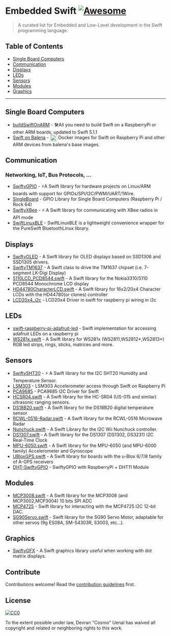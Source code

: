 # Embedded Swift [![Awesome](https://awesome.re/badge.svg)](https://awesome.re)

> A curated list for Embedded and Low-Level development in the Swift programming language.


## Table of Contents

- [Single Board Computers](#single-board-computers)
- [Communication](#communication)
- [Displays](#displays)
- [LEDs](#leds)
- [Sensors](#sensors)
- [Modules](#modules)
- [Graphics](#graphics)

---

## Single Board Computers

- [buildSwiftOnARM](https://github.com/uraimo/buildSwiftOnARM) - 🛠All you need to build Swift on a RaspberryPi or other ARM boards, updated to Swift 5.1.1
- [Swift on Balena](http://github.com/wlisac/swift-on-balena) - <a href="http://github.com/wlisac/swift-on-balena"><img src="https://github.com/wlisac/swift-on-balena/raw/master/Assets/logo.svg?sanitize=true" width=22 align="top"></a> Docker images for Swift on Raspberry Pi and other ARM devices from balena's base images.

## Communication

### Networking, IoT, Bus Protocols, …

- [SwiftyGPIO](https://github.com/uraimo/SwiftyGPIO) - ⚡️A Swift library for hardware projects on Linux/ARM boards with support for GPIOs/SPI/I2C/PWM/UART/1Wire.
- [SingleBoard](https://github.com/Kaiede/SingleBoard) - GPIO Library for Single Board Computers (Raspberry Pi / Rock 64)
- [SwiftyXBee](https://github.com/samco182/SwiftyXBee) - ⚡️ A Swift library for communicating with XBee radios in API mode
- [SwiftLinuxBLE](https://github.com/kevinbrewster/SwiftLinuxBLE) - SwiftLinuxBLE is a lightweight convenience wrapper for the PureSwift BluetoothLinux library.

## Displays

- [SwiftyOLED](https://github.com/3Qax/SwiftyOLED) - A Swift library for OLED displays based on SSD1306 and SSD1305 drivers.
- [SwiftyTM1637](https://github.com/SwiftyLinkerKit/SwiftyTM1637) - A Swift class to drive the TM1637 chipset (i.e. 7-segment LK-Digi Display)
- [5110LCD_PCD8544.swift](https://github.com/uraimo/5110lcd_pcd8544.swift) - A Swift library for the Nokia3310/5110 PCD8544 Monochrome LCD display
- [HD44780CharacterLCD.swift](https://github.com/uraimo/HD44780CharacterLCD.swift) - A Swift library for 16x2/20x4 Character LCDs with the HD44780(or clones) controller
- [LCD20x4_i2c](https://github.com/carlhung/LCD20x4_i2c) - LCD20x4 Driver in swift for raspberry pi wiring in i2c

## LEDs

- [swift-raspberry-pi-adafruit-led](https://github.com/jrahaim/swift-raspberry-pi-adafruit-led) - Swift implementation for accessing adafruit LEDs on a raspberry pi
- [WS281x.swift](https://github.com/uraimo/WS281x.swift) - A Swift library for WS281x (WS2811,WS2812*,WS2813*) RGB led strips, rings, sticks, matrices and more.

## Sensors

- [SwiftySHT20](https://github.com/samco182/SwiftySHT20) - ⚡️ A Swift library for the I2C SHT20 Humidity and Temperature Sensor.
- [LSM303](https://github.com/flx/LSM303) - LSM303 Accelerometer access through Swift on Raspberry Pi
- [PCA9685](https://github.com/Kaiede/PCA9685) - PCA9685 I2C Driver for Swift
- [HCSR04.swift](https://github.com/konifer44/HCSR04.swift) - A Swift library for the HC-SR04 (US-015 and similar) ultrasonic ranging sensors.
- [DS18B20.swift](https://github.com/uraimo/DS18B20.swift) - A Swift library for the DS18B20 digital temperature sensor
- [RCWL-0516-Radar.swift](https://github.com/uraimo/RCWL-0516-Radar.swift) - A Swift library for the RCWL-0516 Microwave Radar
- [Nunchuck.swift](https://github.com/uraimo/Nunchuck.swift) - A Swift Library for the I2C Wii Nunchuck controller.
- [DS1307.swift](https://github.com/uraimo/DS1307.swift) - A Swift library for the DS1307 (DS1302, DS3231) I2C Real-Time Clock
- [MPU-6050.swift](https://github.com/uraimo/MPU-6050.swift) - A Swift library for the MPU-6050 (and MPU-6000 family) Accelerometer and Gyroscope
- [UBloxGPS.swift](https://github.com/uraimo/UBloxGPS.swift) - A Swift library for boards with the u-Blox 6/7/8 family of A-GPS receivers
- [DHT-SwiftyGPIO](https://github.com/micheltlutz/DHT-SwiftyGPIO) - SwiftyGPIO with RaspberryPi + DHT11 Module

## Modules

- [MCP3008.swift](https://github.com/uraimo/MCP3008.swift) - A Swift library for the MCP3008 (and MCP3002,MCP3004) 10 bits SPI ADC
- [MCP4725](https://github.com/Kaiede/MCP4725) - Swift library for interacting with the MCP4725 I2C 12-bit DAC.
- [SG90Servo.swift](https://github.com/uraimo/SG90Servo.swift) - Swift library for the SG90 Servo Motor, adaptable for other servos (9g ES08A, SM-S4303R, S3003, etc...).

## Graphics

- [SwiftyGFX](https://github.com/3Qax/SwiftyGFX) - A Swift graphics library useful when working with dot matrix displays.


## Contribute

Contributions welcome! Read the [contribution guidelines](contributing.md) first.


## License

[![CC0](https://mirrors.creativecommons.org/presskit/buttons/88x31/svg/cc-zero.svg)](https://creativecommons.org/publicdomain/zero/1.0)

To the extent possible under law, Devran "Cosmo" Uenal has waived all copyright and
related or neighboring rights to this work.
